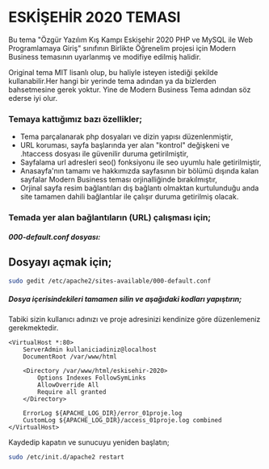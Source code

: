 # ESKİŞEHİR 2020 TEMASI

Bu tema "Özgür Yazılım Kış Kampı Eskişehir 2020 PHP ve MySQL ile Web Programlamaya Giriş" sınıfının Birlikte Öğrenelim projesi için Modern Business temasının uyarlanmış ve modifiye edilmiş halidir.

Original tema MIT lisanlı olup, bu haliyle isteyen istediği şekilde kullanabilir.Her hangi bir yerinde tema adından ya da bizlerden bahsetmesine gerek yoktur. Yine de Modern Business Tema adından söz ederse iyi olur.

### Temaya kattığımız bazı özellikler;

- Tema parçalanarak php dosyaları ve dizin yapısı düzenlenmiştir,
- URL koruması, sayfa başlarında yer alan "kontrol" değişkeni ve .htaccess dosyası ile güvenilir duruma getirilmiştir,
- Sayfalama url adresleri seo() fonksiyonu ile seo uyumlu hale getirilmiştir,
- Anasayfa'nın tamamı ve hakkımızda sayfasının bir bölümü dışında kalan sayfalar Modern Business teması orjinalliğinde bırakılmıştır,
- Orjinal sayfa resim bağlantıları dış bağlantı olmaktan kurtulunduğu anda site tamamen dahili bağlantılar ile çalışır duruma getirilmiş olacak.

### Temada yer alan bağlantıların (URL) çalışması için;

##### 000-default.conf dosyası:

## Dosyayı açmak için;

```sh 
sudo gedit /etc/apache2/sites-available/000-default.conf
```

#####  Dosya içerisindekileri tamamen silin ve aşağıdaki kodları yapıştırın;

Tabiki sizin kullanıcı adınızı ve proje adresinizi kendinize göre düzenlemeniz gerekmektedir.

```text 
<VirtualHost *:80>
	ServerAdmin kullaniciadiniz@localhost
	DocumentRoot /var/www/html

	<Directory /var/www/html/eskisehir-2020>
		Options Indexes FollowSymLinks
		AllowOverride All
		Require all granted
	</Directory>

	ErrorLog ${APACHE_LOG_DIR}/error_01proje.log
	CustomLog ${APACHE_LOG_DIR}/access_01proje.log combined
</VirtualHost>
```

Kaydedip kapatın ve sunucuyu yeniden başlatın;

```sh 
sudo /etc/init.d/apache2 restart
```


